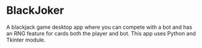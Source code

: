 # BlackJoker
 A blackjack game desktop app where you can compete with a bot and has an RNG feature for cards both the player and bot. This app uses Python and Tkinter module.
